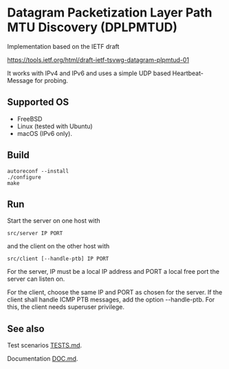 # Datagram Packetization Layer Path MTU Discovery (DPLPMTUD)

Implementation based on the IETF draft 

<https://tools.ietf.org/html/draft-ietf-tsvwg-datagram-plpmtud-01>

It works with IPv4 and IPv6 and uses a simple UDP based Heartbeat-Message for
probing.

## Supported OS

* FreeBSD
* Linux (tested with Ubuntu)
* macOS (IPv6 only).

## Build

```
autoreconf --install
./configure
make
```

## Run 

Start the server on one host with 

`src/server IP PORT`

and the client on the other host with 

`src/client [--handle-ptb] IP PORT`

For the server, IP must be a local IP address and PORT a local free port the server can listen on. 

For the client, choose the same IP and PORT as chosen for the server. If the client shall handle ICMP PTB messages, add the option --handle-ptb. For this, the client needs superuser privilege.

## See also 

Test scenarios [TESTS.md](TESTS.md).

Documentation [DOC.md](DOC.md).
